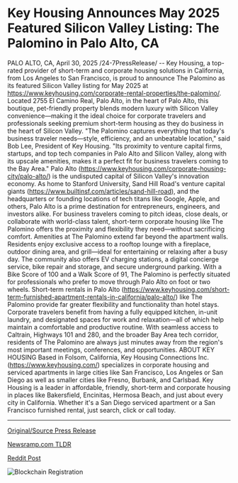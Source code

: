 # Key Housing Announces May 2025 Featured Silicon Valley Listing: The Palomino in Palo Alto, CA

PALO ALTO, CA, April 30, 2025 /24-7PressRelease/ -- Key Housing, a top-rated provider of short-term and corporate housing solutions in California, from Los Angeles to San Francisco, is proud to announce The Palomino as its featured Silicon Valley listing for May 2025 at https://www.keyhousing.com/corporate-rental-properties/the-palomino/. Located 2755 El Camino Real, Palo Alto, in the heart of Palo Alto, this boutique, pet-friendly property blends modern luxury with Silicon Valley convenience—making it the ideal choice for corporate travelers and professionals seeking premium short-term housing as they do business in the heart of Silicon Valley.  "The Palomino captures everything that today's business traveler needs—style, efficiency, and an unbeatable location," said Bob Lee, President of Key Housing. "Its proximity to venture capital firms, startups, and top tech companies in Palo Alto and Silicon Valley, along with its upscale amenities, makes it a perfect fit for business travelers coming to the Bay Area."  Palo Alto (https://www.keyhousing.com/corporate-housing-city/palo-alto/) is the undisputed capital of Silicon Valley's innovation economy. As home to Stanford University, Sand Hill Road's venture capital giants (https://www.builtinsf.com/articles/sand-hill-road), and the headquarters or founding locations of tech titans like Google, Apple, and others, Palo Alto is a prime destination for entrepreneurs, engineers, and investors alike. For business travelers coming to pitch ideas, close deals, or collaborate with world-class talent, short-term corporate housing like The Palomino offers the proximity and flexibility they need—without sacrificing comfort.  Amenities at The Palomino extend far beyond the apartment walls. Residents enjoy exclusive access to a rooftop lounge with a fireplace, outdoor dining area, and grill—ideal for entertaining or relaxing after a busy day. The community also offers EV charging stations, a digital concierge service, bike repair and storage, and secure underground parking. With a Bike Score of 100 and a Walk Score of 91, The Palomino is perfectly situated for professionals who prefer to move through Palo Alto on foot or two wheels.  Short-term rentals in Palo Alto (https://www.keyhousing.com/short-term-furnished-apartment-rentals-in-california/palo-alto/) like The Palomino provide far greater flexibility and functionality than hotel stays. Corporate travelers benefit from having a fully equipped kitchen, in-unit laundry, and designated spaces for work and relaxation—all of which help maintain a comfortable and productive routine. With seamless access to Caltrain, Highways 101 and 280, and the broader Bay Area tech corridor, residents of The Palomino are always just minutes away from the region's most important meetings, conferences, and opportunities.  ABOUT KEY HOUSING  Based in Folsom, California, Key Housing Connections Inc. (https://www.keyhousing.com/) specializes in corporate housing and serviced apartments in large cities like San Francisco, Los Angeles or San Diego as well as smaller cities like Fresno, Burbank, and Carlsbad. Key Housing is a leader in affordable, friendly, short-term and corporate housing in places like Bakersfield, Encinitas, Hermosa Beach, and just about every city in California. Whether it's a San Diego serviced apartment or a San Francisco furnished rental, just search, click or call today. 

---

[Original/Source Press Release](https://www.24-7pressrelease.com/press-release/522347/key-housing-announces-may-2025-featured-silicon-valley-listing-the-palomino-in-palo-alto-ca)
                    

[Newsramp.com TLDR](https://newsramp.com/curated-news/key-housing-unveils-the-palomino-as-premier-silicon-valley-listing-for-may-2025/abd2f172f9d0ed1e4119f9428dee4deb) 

 



[Reddit Post](https://www.reddit.com/r/TravelAndLeisureNews/comments/1kbamjn/key_housing_unveils_the_palomino_as_premier/) 



![Blockchain Registration](https://cdn.newsramp.app/24-7PressRelease/qrcode/254/30/poemA0m8.webp)